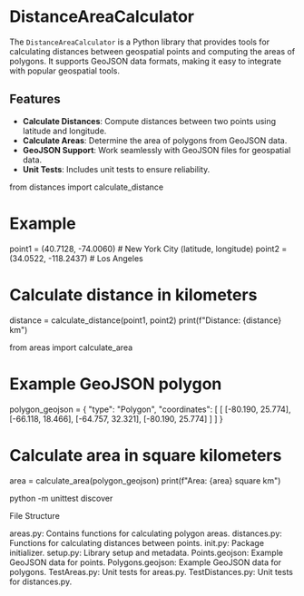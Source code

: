 # DistanceAreaCalculator

The `DistanceAreaCalculator` is a Python library that provides tools for calculating distances between geospatial points and computing the areas of polygons. It supports GeoJSON data formats, making it easy to integrate with popular geospatial tools.

## Features
- **Calculate Distances**: Compute distances between two points using latitude and longitude.
- **Calculate Areas**: Determine the area of polygons from GeoJSON data.
- **GeoJSON Support**: Work seamlessly with GeoJSON files for geospatial data.
- **Unit Tests**: Includes unit tests to ensure reliability.

from distances import calculate_distance

# Example
point1 = (40.7128, -74.0060)  # New York City (latitude, longitude)
point2 = (34.0522, -118.2437)  # Los Angeles

# Calculate distance in kilometers
distance = calculate_distance(point1, point2)
print(f"Distance: {distance} km")

from areas import calculate_area

# Example GeoJSON polygon
polygon_geojson = {
    "type": "Polygon",
    "coordinates": [
        [
            [-80.190, 25.774],
            [-66.118, 18.466],
            [-64.757, 32.321],
            [-80.190, 25.774]
        ]
    ]
}

# Calculate area in square kilometers
area = calculate_area(polygon_geojson)
print(f"Area: {area} square km")


python -m unittest discover


File Structure

areas.py: Contains functions for calculating polygon areas.
distances.py: Functions for calculating distances between points.
init.py: Package initializer.
setup.py: Library setup and metadata.
Points.geojson: Example GeoJSON data for points.
Polygons.geojson: Example GeoJSON data for polygons.
TestAreas.py: Unit tests for areas.py.
TestDistances.py: Unit tests for distances.py.


